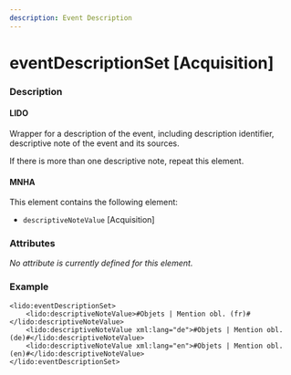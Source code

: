 ```yaml
---
description: Event Description
---
```


# eventDescriptionSet \[Acquisition]

### Description

#### LIDO

Wrapper for a description of the event, including description identifier, descriptive note of the event and its sources.

If there is more than one descriptive note, repeat this element.

#### MNHA

This element contains the following element:

* `descriptiveNoteValue` \[Acquisition]

### Attributes

_No attribute is currently defined for this element._

### Example

```markup
<lido:eventDescriptionSet>
    <lido:descriptiveNoteValue>#Objets | Mention obl. (fr)#</lido:descriptiveNoteValue>
    <lido:descriptiveNoteValue xml:lang="de">#Objets | Mention obl. (de)#</lido:descriptiveNoteValue>
    <lido:descriptiveNoteValue xml:lang="en">#Objets | Mention obl. (en)#</lido:descriptiveNoteValue>
</lido:eventDescriptionSet>
```

